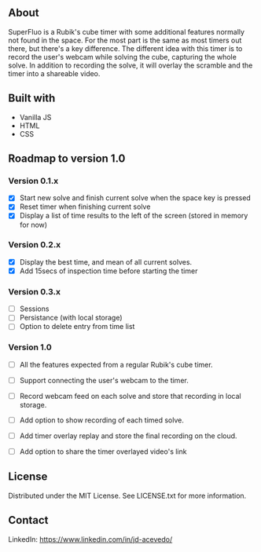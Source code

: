 ## About

SuperFluo is a Rubik's cube timer with some additional features normally not found in the space. For the most part is the same as most timers out there, but there's a key difference. The different idea with this timer is to record the user's webcam while solving the cube, capturing the whole solve. In addition to recording the solve, it will overlay the scramble and the timer into a shareable video. 

## Built with

- Vanilla JS
- HTML
- CSS

## Roadmap to version 1.0

### Version 0.1.x

- [x] Start new solve and finish current solve when the space key is pressed
- [x] Reset timer when finishing current solve
- [x] Display a list of time results to the left of the screen (stored in memory for now)

### Version 0.2.x

- [x] Display the best time, and mean of all current solves.
- [x] Add 15secs of inspection time before starting the timer

### Version 0.3.x

- [ ] Sessions
- [ ] Persistance (with local storage)
- [ ] Option to delete entry from time list
  
### Version 1.0

- [ ] All the features expected from a regular Rubik's cube timer.
- [ ] Support connecting the user's webcam to the timer.
- [ ] Record webcam feed on each solve and store that recording in local storage.
- [ ] Add option to show recording of each timed solve.
- [ ] Add timer overlay replay and store the final recording on the cloud.
- [ ] Add option to share the timer overlayed video's link


## License

Distributed under the MIT License. See LICENSE.txt for more information.

## Contact

LinkedIn: https://www.linkedin.com/in/jd-acevedo/




